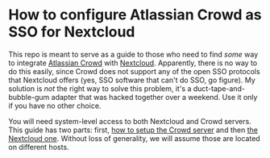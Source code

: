 # How to configure Atlassian Crowd as SSO for Nextcloud

This repo is meant to serve as a guide to those who need to find *some* way to integrate [Atlassian Crowd](https://www.atlassian.com/software/crowd) with [Nextcloud](https://nextcloud.com/hub/). Apparently, there is no way to do this easily, since Crowd does not support any of the open SSO protocols that Nextcloud offers (yes, SSO software that can't do SSO, go figure). My solution is *not* the right way to solve this problem, it's a duct-tape-and-bubble-gum adapter that was hacked together over a weekend. Use it only if you have no other choice.

You will need system-level access to both Nextcloud and Crowd servers. This guide has two parts: first, [how to setup the Crowd server](crowd/README.md) and then [the Nextcloud one](nextcloud/README.md). Without loss of generality, we will assume those are located on different hosts.
